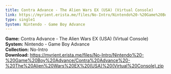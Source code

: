 ```yaml
---
title: Contra Advance - The Alien Wars EX (USA) (Virtual Console)
link: https://myrient.erista.me/files/No-Intro/Nintendo%20-%20Game%20Boy%20Advance/Contra%20Advance%20-%20The%20Alien%20Wars%20EX%20(USA)%20(Virtual%20Console).zip
type: single1
System: Nintendo - Game Boy Advance
---
```

<b>Game:</b> Contra Advance - The Alien Wars EX (USA) (Virtual Console)<br>
<b>System:</b> Nintendo - Game Boy Advance<br>
<b>Collection:</b> No-Intro<br>
<b>Download:</b> https://myrient.erista.me/files/No-Intro/Nintendo%20-%20Game%20Boy%20Advance/Contra%20Advance%20-%20The%20Alien%20Wars%20EX%20(USA)%20(Virtual%20Console).zip